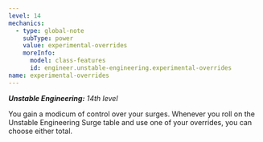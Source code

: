 ```yaml
---
level: 14
mechanics:
  - type: global-note
    subType: power
    value: experimental-overrides
    moreInfo:
      model: class-features
      id: engineer.unstable-engineering.experimental-overrides
name: experimental-overrides
---
```

_**Unstable Engineering:** 14th level_
You gain a modicum of control over your surges. Whenever you roll on the Unstable Engineering Surge table and use one of your overrides, you can choose either total.